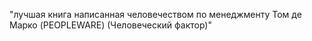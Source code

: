 "лучшая книга написанная человечеством по менеджменту Том де Марко 
(PEOPLEWARE) (Человеческий фактор)"